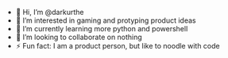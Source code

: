 - 👋 Hi, I’m @darkurthe
- 👀 I’m interested in gaming and protyping product ideas
- 🌱 I’m currently learning more python and powershell
- 💞️ I’m looking to collaborate on nothing
- ⚡ Fun fact: I am a product person, but like to noodle with code

<!---
darkurthe/darkurthe is a ✨ special ✨ repository because its `README.md` (this file) appears on your GitHub profile.
You can click the Preview link to take a look at your changes.
--->
